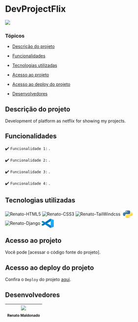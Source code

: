 # DevProjectFlix

<p>
   <img src="http://img.shields.io/static/v1?label=STATUS&message=EM%20DESENVOLVIMENTO&color=RED&style=for-the-badge"/>
</p>

### Tópicos 

- [Descrição do projeto](#descrição-do-projeto)

- [Funcionalidades](#funcionalidades)

- [Tecnologias utilizadas](#tecnologias-utilizadas)

- [Acesso ao projeto](#acesso-ao-projeto)

- [Acesso ao deploy do projeto](#acesso-ao-deploy-do-projeto)

- [Desenvolvedores](#desenvolvedores)

## Descrição do projeto 

<p align="justify">
Development of platform as netflix for showing my projects.
   
</p>

## Funcionalidades

:heavy_check_mark: `Funcionalidade 1:` .

:heavy_check_mark: `Funcionalidade 2:` .

:heavy_check_mark: `Funcionalidade 3:` .

:heavy_check_mark: `Funcionalidade 4:` .

## Tecnologias utilizadas
<p>
<img align="center" alt="Renato-HTML5" height="30" width="40" src="https://cdn.jsdelivr.net/gh/devicons/devicon/icons/html5/html5-original-wordmark.svg">
<img align="center" alt="Renato-CSS3" height="30" width="40" src="https://cdn.jsdelivr.net/gh/devicons/devicon/icons/css3/css3-original-wordmark.svg">
<img align="center" alt="Renato-TailWindcss" height="30" width="40" src="https://cdn.jsdelivr.net/gh/devicons/devicon/icons/tailwindcss/tailwindcss-original-wordmark.svg">
<img align="center" alt="Renato-Python" height="30" width="40" src="https://raw.githubusercontent.com/devicons/devicon/master/icons/python/python-original.svg">
<img align="center" alt="Renato-Django" height="30" width="40" src="https://cdn.jsdelivr.net/gh/devicons/devicon/icons/django/django-plain-wordmark.svg">
<img align="center" alt="Renato-SQLite" height="30" width="40" src="https://raw.githubusercontent.com/devicons/devicon/master/icons/vscode/vscode-original.svg">
</p>

## Acesso ao projeto

Você pode [acessar o código fonte do projeto].

## Acesso ao deploy do projeto

Confira o `Deploy` do projeto [aqui](https:).

## Desenvolvedores
| [<img src="https://avatars.githubusercontent.com/u/49447595?v=4" width=115><br><sub>Renato Maldonado</sub>](https://github.com/renthus)
| :---: |